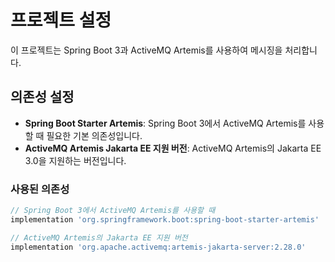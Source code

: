 # 프로젝트 설정

이 프로젝트는 Spring Boot 3과 ActiveMQ Artemis를 사용하여 메시징을 처리합니다.

## 의존성 설정

- **Spring Boot Starter Artemis**: Spring Boot 3에서 ActiveMQ Artemis를 사용할 때 필요한 기본 의존성입니다.
- **ActiveMQ Artemis Jakarta EE 지원 버전**: ActiveMQ Artemis의 Jakarta EE 3.0을 지원하는 버전입니다.

### 사용된 의존성

```gradle
// Spring Boot 3에서 ActiveMQ Artemis를 사용할 때
implementation 'org.springframework.boot:spring-boot-starter-artemis'

// ActiveMQ Artemis의 Jakarta EE 지원 버전
implementation 'org.apache.activemq:artemis-jakarta-server:2.28.0'
